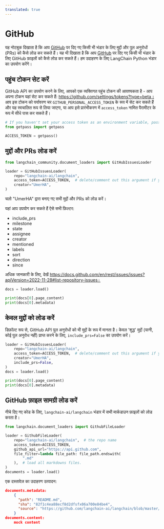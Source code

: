 ```yaml
---
translated: true
---
```


# GitHub

यह नोटबुक दिखाता है कि आप [GitHub](https://github.com/) पर दिए गए किसी भी भंडार के लिए मुद्दों और पुल अनुरोधों (PRs) को कैसे लोड कर सकते हैं। यह भी दिखाता है कि आप [GitHub](https://github.com/) पर दिए गए किसी भी भंडार के लिए GitHub फ़ाइलों को कैसे लोड कर सकते हैं। हम उदाहरण के लिए LangChain Python भंडार का उपयोग करेंगे।

## पहुंच टोकन सेट करें

GitHub API का उपयोग करने के लिए, आपको एक व्यक्तिगत पहुंच टोकन की आवश्यकता है - आप अपना टोकन यहां सेट कर सकते हैं: https://github.com/settings/tokens?type=beta। आप इस टोकन को पर्यावरण चर ``GITHUB_PERSONAL_ACCESS_TOKEN`` के रूप में सेट कर सकते हैं और यह स्वचालित रूप से लिया जाएगा, या आप इसे प्रारंभीकरण में ``access_token`` नामित पैरामीटर के रूप में सीधे पास कर सकते हैं।

```python
# If you haven't set your access token as an environment variable, pass it in here.
from getpass import getpass

ACCESS_TOKEN = getpass()
```

## मुद्दों और PRs लोड करें

```python
from langchain_community.document_loaders import GitHubIssuesLoader
```

```python
loader = GitHubIssuesLoader(
    repo="langchain-ai/langchain",
    access_token=ACCESS_TOKEN,  # delete/comment out this argument if you've set the access token as an env var.
    creator="UmerHA",
)
```

चलो "UmerHA" द्वारा बनाए गए सभी मुद्दों और PRs को लोड करें।

यहां आप उपयोग कर सकते हैं ऐसे सभी फ़िल्टर:
- include_prs
- milestone
- state
- assignee
- creator
- mentioned
- labels
- sort
- direction
- since

अधिक जानकारी के लिए, देखें https://docs.github.com/en/rest/issues/issues?apiVersion=2022-11-28#list-repository-issues।

```python
docs = loader.load()
```

```python
print(docs[0].page_content)
print(docs[0].metadata)
```

## केवल मुद्दों को लोड करें

डिफ़ॉल्ट रूप से, GitHub API पुल अनुरोधों को भी मुद्दों के रूप में मानता है। केवल 'शुद्ध' मुद्दों (यानी, कोई पुल अनुरोध नहीं) प्राप्त करने के लिए, `include_prs=False` का उपयोग करें।

```python
loader = GitHubIssuesLoader(
    repo="langchain-ai/langchain",
    access_token=ACCESS_TOKEN,  # delete/comment out this argument if you've set the access token as an env var.
    creator="UmerHA",
    include_prs=False,
)
docs = loader.load()
```

```python
print(docs[0].page_content)
print(docs[0].metadata)
```

## GitHub फ़ाइल सामग्री लोड करें

नीचे दिए गए कोड के लिए, `langchain-ai/langchain` भंडार में सभी मार्कडाउन फ़ाइलों को लोड करता है।

```python
from langchain.document_loaders import GithubFileLoader
```

```python
loader = GithubFileLoader(
    repo="langchain-ai/langchain",  # the repo name
    access_token=ACCESS_TOKEN,
    github_api_url="https://api.github.com",
    file_filter=lambda file_path: file_path.endswith(
        ".md"
    ),  # load all markdowns files.
)
documents = loader.load()
```

एक दस्तावेज़ का उदाहरण उत्पादन:

```json
documents.metadata:
    {
      "path": "README.md",
      "sha": "82f1c4ea88ecf8d2dfsfx06a700e84be4",
      "source": "https://github.com/langchain-ai/langchain/blob/master/README.md"
    }
documents.content:
    mock content
```
